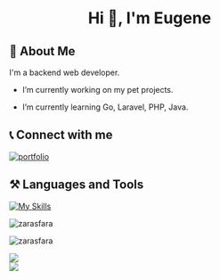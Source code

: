 <h1 align="center">Hi 👋, I'm Eugene</h1>

## 🚀 About Me
I'm a backend web developer.

- I’m currently working on my pet projects.

- I’m currently learning Go, Laravel, PHP, Java.

## 📞 Connect with me

[![portfolio](https://img.shields.io/badge/telegram-000?style=for-the-badge&logo=telegram&logoColor=white)](https://t.me/zarasfara)


## ⚒️ Languages and Tools
[![My Skills](https://skillicons.dev/icons?i=js,html,css,go,docker,laravel,linux,mysql,postgres,php,postman,vue,nginx,git)](https://skillicons.dev)


<p>&nbsp;<img align="left" src="https://github-readme-stats.vercel.app/api?username=zarasfara&show_icons=true&theme=dark&locale=en" alt="zarasfara" /></p>

<p><img align="center" src="https://github-readme-streak-stats.herokuapp.com/?user=zarasfara&theme=dark" alt="zarasfara" /></p>

<p align="left">
<img src="https://www.codewars.com/users/zarasfara/badges/large"/>
<br>
<img src="https://leetcode-stats-six.vercel.app/api?username=zarasfara">
</p>